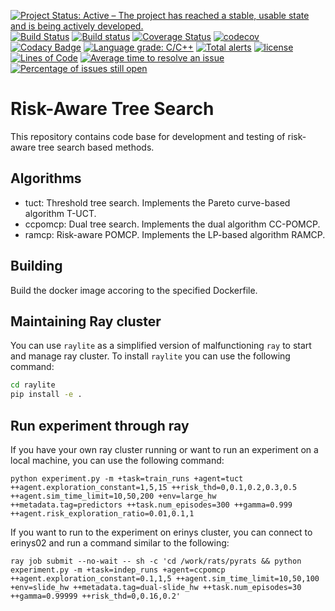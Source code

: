 [![Project Status: Active – The project has reached a stable, usable state and is being actively developed.](http://www.repostatus.org/badges/latest/active.svg)](http://www.repostatus.org/#active)
[![Build Status](https://travis-ci.org/bsamseth/cpp-project.svg?branch=master)](https://travis-ci.org/bsamseth/cpp-project)
[![Build status](https://ci.appveyor.com/api/projects/status/g9bh9kjl6ocvsvse/branch/master?svg=true)](https://ci.appveyor.com/project/bsamseth/cpp-project/branch/master)
[![Coverage Status](https://coveralls.io/repos/github/bsamseth/cpp-project/badge.svg?branch=master)](https://coveralls.io/github/bsamseth/cpp-project?branch=master)
[![codecov](https://codecov.io/gh/bsamseth/cpp-project/branch/master/graph/badge.svg)](https://codecov.io/gh/bsamseth/cpp-project)
[![Codacy Badge](https://api.codacy.com/project/badge/Grade/eb004322b0d146239a57eb242078e179)](https://www.codacy.com/app/bsamseth/cpp-project?utm_source=github.com&amp;utm_medium=referral&amp;utm_content=bsamseth/cpp-project&amp;utm_campaign=Badge_Grade)
[![Language grade: C/C++](https://img.shields.io/lgtm/grade/cpp/g/bsamseth/cpp-project.svg?logo=lgtm&logoWidth=18)](https://lgtm.com/projects/g/bsamseth/cpp-project/context:cpp)
[![Total alerts](https://img.shields.io/lgtm/alerts/g/bsamseth/cpp-project.svg?logo=lgtm&logoWidth=18)](https://lgtm.com/projects/g/bsamseth/cpp-project/alerts/)
[![license](https://img.shields.io/badge/license-Unlicense-blue.svg)](https://github.com/bsamseth/cpp-project/blob/master/LICENSE)
[![Lines of Code](https://tokei.rs/b1/github/bsamseth/cpp-project)](https://github.com/Aaronepower/tokei)
[![Average time to resolve an issue](http://isitmaintained.com/badge/resolution/bsamseth/cpp-project.svg)](http://isitmaintained.com/project/bsamseth/cpp-project "Average time to resolve an issue")
[![Percentage of issues still open](http://isitmaintained.com/badge/open/bsamseth/cpp-project.svg)](http://isitmaintained.com/project/bsamseth/cpp-project "Percentage of issues still open")

# Risk-Aware Tree Search
This repository contains code base for development and testing of risk-aware tree search based methods.


## Algorithms
- tuct: Threshold tree search. Implements the Pareto curve-based algorithm T-UCT.
- ccpomcp: Dual tree search. Implements the dual algorithm CC-POMCP.
- ramcp: Risk-aware POMCP. Implements the LP-based algorithm RAMCP.

## Building
Build the docker image accoring to the specified Dockerfile.

## Maintaining Ray cluster
You can use `raylite` as a simplified version of malfunctioning `ray` to start and manage ray cluster. 
To install `raylite` you can use the following command:
```sh
cd raylite
pip install -e .
```

## Run experiment through ray
If you have your own ray cluster running or want to run an experiment on a local machine, you can use the following command:
```
python experiment.py -m +task=train_runs +agent=tuct ++agent.exploration_constant=1,5,15 ++risk_thd=0,0.1,0.2,0.3,0.5 ++agent.sim_time_limit=10,50,200 +env=large_hw ++metadata.tag=predictors ++task.num_episodes=300 ++gamma=0.999 ++agent.risk_exploration_ratio=0.01,0.1,1
```

If you want to run to the experiment on erinys cluster, you can connect to erinys02 and run a command similar to the following:
```
ray job submit --no-wait -- sh -c 'cd /work/rats/pyrats && python experiment.py -m +task=indep_runs +agent=ccpomcp ++agent.exploration_constant=0.1,1,5 ++agent.sim_time_limit=10,50,100 +env=slide_hw ++metadata.tag=dual-slide_hw ++task.num_episodes=30 ++gamma=0.99999 ++risk_thd=0,0.16,0.2'
```
